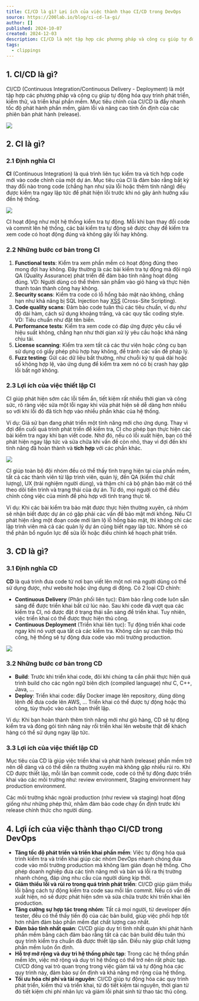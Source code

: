 ```yaml
---
title: CI/CD là gì? Lợi ích của việc thành thạo CI/CD trong DevOps
source: https://200lab.io/blog/ci-cd-la-gi/
author: []
published: 2024-10-07
created: 2024-12-03
description: CI/CD là một tập hợp các phương pháp và công cụ giúp tự động hóa quy trình phát triển, kiểm thử, và triển khai phần mềm
tags:
  - clippings
---
```

## 1\. CI/CD là gì?

CI/CD (Continuous Integration/Continuous Delivery - Deployment) là một tập hợp các phương pháp và công cụ giúp tự động hóa quy trình phát triển, kiểm thử, và triển khai phần mềm. Mục tiêu chính của CI/CD là đẩy nhanh tốc độ phát hành phần mềm, giảm lỗi và nâng cao tính ổn định của các phiên bản phát hành (release).

![](https://statics.cdn.200lab.io/2024/10/ci-cd-la-gi-ci-cd-1.png)

## 2\. CI là gì?

### 2.1 Định nghĩa CI

**CI** (Continuous Integration) là quá trình liên tục kiểm tra và tích hợp code mới vào code chính của một dự án. Mục tiêu của CI là đảm bảo rằng bất kỳ thay đổi nào trong code (chẳng hạn như sửa lỗi hoặc thêm tính năng) đều được kiểm tra ngay lập tức để phát hiện lỗi trước khi nó gây ảnh hưởng xấu đến hệ thống.

![](https://statics.cdn.200lab.io/2024/10/ci-cd-la-gi-ci-1.png)

CI hoạt động như một hệ thống kiểm tra tự động. Mỗi khi bạn thay đổi code và commit lên hệ thống, các bài kiểm tra tự động sẽ được chạy để kiểm tra xem code có hoạt động đúng và không gây lỗi hay không.

### 2.2 Những bước cơ bản trong CI

1. **Functional tests**: Kiểm tra xem phần mềm có hoạt động đúng theo mong đợi hay không. Đây thường là các bài kiểm tra tự động mà đội ngũ QA (Quality Assurance) phát triển để đảm bảo tính năng hoạt động đúng. VD: Người dùng có thể thêm sản phẩm vào giỏ hàng và thực hiện thanh toán thành công hay không.
2. **Security scans**: Kiểm tra code có lỗ hổng bảo mật nào không, chẳng hạn như khả năng bị SQL Injection hay [XSS](https://200lab.io/blog/giai-phap-bao-mat-giao-dien-web-ngan-chan-tan-cong-xss-va-csrf-hieu-qua/) (Cross-Site Scripting).
3. **Code quality scans**: Đảm bảo code tuân thủ các tiêu chuẩn, ví dụ như độ dài hàm, cách sử dụng khoảng trắng, và các quy tắc coding style. VD: Tiêu chuẩn như đặt tên biến.
4. **Performance tests**: Kiểm tra xem code có đáp ứng được yêu cầu về hiệu suất không, chẳng hạn như thời gian xử lý yêu cầu hoặc khả năng chịu tải.
5. **License scanning**: Kiểm tra xem tất cả các thư viện hoặc công cụ bạn sử dụng có giấy phép phù hợp hay không, để tránh các vấn đề pháp lý.
6. **Fuzz testing**: Gửi các dữ liệu bất thường, như chuỗi ký tự quá dài hoặc số không hợp lệ, vào ứng dụng để kiểm tra xem nó có bị crash hay gặp lỗi bất ngờ không.

### 2.3 Lợi ích của việc thiết lập CI

CI giúp phát hiện sớm các lỗi tiềm ẩn, tiết kiệm rất nhiều thời gian và công sức, rõ ràng việc sửa một lỗi ngay khi vừa phát hiện sẽ dễ dàng hơn nhiều so với khi lỗi đó đã tích hợp vào nhiều phần khác của hệ thống.

Ví dụ: Giả sử bạn đang phát triển một tính năng mới cho ứng dụng. Thay vì đợi đến cuối quá trình phát triển để kiểm tra, CI cho phép bạn thực hiện các bài kiểm tra ngay khi bạn viết code. Nhờ đó, nếu có lỗi xuất hiện, bạn có thể phát hiện ngay lập tức và sửa chữa khi vấn đề còn nhỏ, thay vì đợi đến khi tính năng đã hoàn thành và **tích hợp** với các phần khác.

![](https://statics.cdn.200lab.io/2024/10/ci-cd-la-gi-devops.jpg)

CI giúp toàn bộ đội nhóm đều có thể thấy tình trạng hiện tại của phần mềm, tất cả các thành viên từ lập trình viên, quản lý, đến QA (kiểm thử chất lượng), UX (trải nghiệm người dùng), và thậm chí cả bộ phận bảo mật có thể theo dõi tiến trình và trạng thái của dự án. Từ đó, mọi người có thể điều chỉnh công việc của mình để phù hợp với tình trạng thực tế.

Ví dụ: Khi các bài kiểm tra bảo mật được thực hiện thường xuyên, cả nhóm sẽ nhận biết được dự án có gặp phải các vấn đề bảo mật mới không. Nếu CI phát hiện rằng một đoạn code mới làm lộ lỗ hổng bảo mật, thì không chỉ các lập trình viên mà cả các quản lý dự án cũng biết ngay lập tức. Nhóm sẽ có thể phân bổ nguồn lực để sửa lỗi hoặc điều chỉnh kế hoạch phát triển.

## 3\. CD là gì?

### 3.1 Định nghĩa CD

**CD** là quá trình đưa code từ nơi bạn viết lên một nơi mà người dùng có thể sử dụng được, như website hoặc ứng dụng di động. Có 2 loại CD chính:

- **Continuous Delivery** (Phân phối liên tục): Đảm bảo rằng code luôn sẵn sàng để được triển khai bất cứ lúc nào. Sau khi code đã vượt qua các kiểm tra CI, nó được đặt ở trạng thái sẵn sàng để triển khai. Tuy nhiên, việc triển khai có thể được thực hiện thủ công.
- **Continuous Deployment** (Triển khai liên tục): Tự động triển khai code ngay khi nó vượt qua tất cả các kiểm tra. Không cần sự can thiệp thủ công, hệ thống sẽ tự động đưa code vào môi trường production.

![](https://statics.cdn.200lab.io/2024/10/ci-cd-la-gi-cd.png)

### 3.2 Những bước cơ bản trong CD

- **Build**: Trước khi triển khai code, đôi khi chúng ta cần phải thực hiện quá trình build cho các ngôn ngữ biên dịch (compiled language) như C, C++, Java, ...
- **Deploy**: Triển khai code: đẩy Docker image lên repository, dùng dòng lệnh để đưa code lên AWS, ... Triển khai có thể được tự động hoặc thủ công, tùy thuộc vào cách bạn thiết lập.

Ví dụ: Khi bạn hoàn thành thêm tính năng mới như giỏ hàng, CD sẽ tự động kiểm tra và đóng gói tính năng này rồi triển khai lên website thật để khách hàng có thể sử dụng ngay lập tức.

### 3.3 Lợi ích của việc thiết lập CD

Mục tiêu của CD là giúp việc triển khai và phát hành (release) phần mềm trở nên dễ dàng và có thể diễn ra thường xuyên mà không gặp nhiều rủi ro. Khi CD được thiết lập, mỗi lần bạn commit code, code có thể tự động được triển khai vào các môi trường như: review environment, Staging environment hay production environment.

Các môi trường khác ngoài production (như review và staging) hoạt động giống như những phép thử, nhằm đảm bảo code chạy ổn định trước khi release chính thức cho người dùng.

## 4\. Lợi ích của việc thành thạo CI/CD trong DevOps

- **Tăng tốc độ phát triển và triển khai phần mềm**: Việc tự động hóa quá trình kiểm tra và triển khai giúp các nhóm DevOps nhanh chóng đưa code vào môi trường production mà không làm gián đoạn hệ thống. Cho phép doanh nghiệp đưa các tính năng mới và bản vá lỗi ra thị trường nhanh chóng, đáp ứng nhu cầu của người dùng kịp thời.
- **Giảm thiểu lỗi và rủi ro trong quá trình phát triển**: CI/CD giúp giảm thiểu lỗi bằng cách tự động kiểm tra code sau mỗi lần commit. Nếu có vấn đề xuất hiện, nó sẽ được phát hiện sớm và sửa chữa trước khi triển khai lên production.
- **Tăng cường sự hợp tác trong nhóm**: Tất cả mọi người, từ developer đến tester, đều có thể thấy tiến độ của các bản build, giúp việc phối hợp tốt hơn nhằm đảm bảo phần mềm đạt chất lượng cao nhất.
- **Đảm bảo tính nhất quán**: CI/CD giúp duy trì tính nhất quán khi phát hành phần mềm bằng cách đảm bảo rằng tất cả các bản build đều tuân thủ quy trình kiểm tra chuẩn đã được thiết lập sẵn. Điều này giúp chất lượng phần mềm luôn ổn định.
- **Hỗ trợ mở rộng và duy trì hệ thống phức tạp**: Trong các hệ thống phần mềm lớn, việc mở rộng và duy trì hệ thống có thể trở nên rất phức tạp. CI/CD đóng vai trò quan trọng trong việc giảm tải và tự động hóa các quy trình này, đảm bảo sự ổn định và khả năng mở rộng của hệ thống.
- **Tối ưu hóa chi phí và tài nguyên**: CI/CD giúp tự động hóa các quy trình phát triển, kiểm thử và triển khai, từ đó tiết kiệm tài nguyên, thời gian từ đó tiết kiệm chi phí nhân lực và giảm lỗi phát sinh từ thao tác thủ công.

